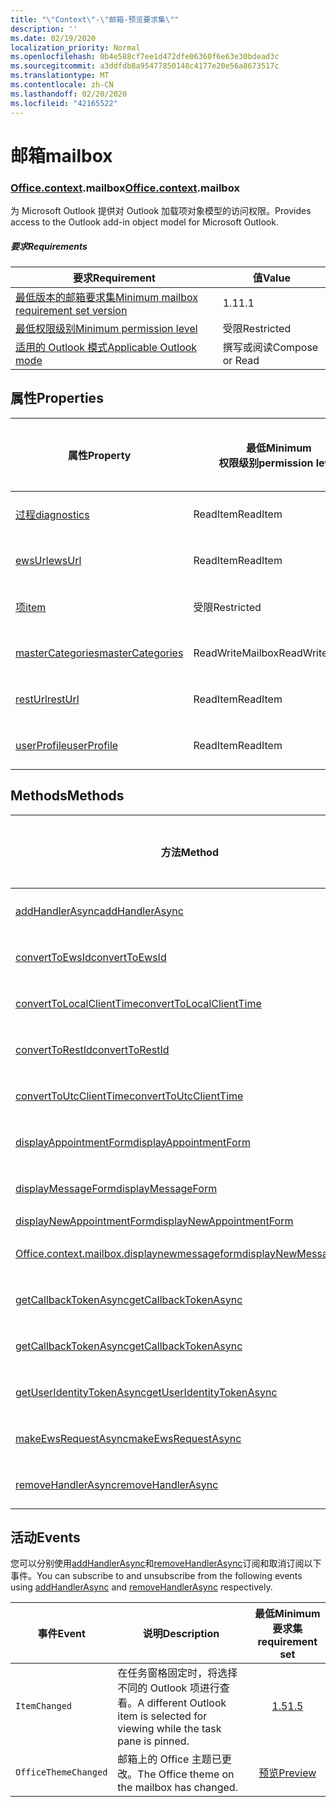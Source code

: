 ```yaml
---
title: "\"Context\"-\"邮箱-预览要求集\""
description: ''
ms.date: 02/19/2020
localization_priority: Normal
ms.openlocfilehash: 0b4e588cf7ee1d472dfe06360f6e63e30bdead3c
ms.sourcegitcommit: a3ddfdb8a95477850148c4177e20e56a8673517c
ms.translationtype: MT
ms.contentlocale: zh-CN
ms.lasthandoff: 02/20/2020
ms.locfileid: "42165522"
---
```

# <a name="mailbox"></a><span data-ttu-id="17f6c-102">邮箱</span><span class="sxs-lookup"><span data-stu-id="17f6c-102">mailbox</span></span>

### <a name="officecontextmailbox"></a><span data-ttu-id="17f6c-103">[Office](office.md)[.context](office.context.md).mailbox</span><span class="sxs-lookup"><span data-stu-id="17f6c-103">[Office](office.md)[.context](office.context.md).mailbox</span></span>

<span data-ttu-id="17f6c-104">为 Microsoft Outlook 提供对 Outlook 加载项对象模型的访问权限。</span><span class="sxs-lookup"><span data-stu-id="17f6c-104">Provides access to the Outlook add-in object model for Microsoft Outlook.</span></span>

##### <a name="requirements"></a><span data-ttu-id="17f6c-105">要求</span><span class="sxs-lookup"><span data-stu-id="17f6c-105">Requirements</span></span>

|<span data-ttu-id="17f6c-106">要求</span><span class="sxs-lookup"><span data-stu-id="17f6c-106">Requirement</span></span>| <span data-ttu-id="17f6c-107">值</span><span class="sxs-lookup"><span data-stu-id="17f6c-107">Value</span></span>|
|---|---|
|[<span data-ttu-id="17f6c-108">最低版本的邮箱要求集</span><span class="sxs-lookup"><span data-stu-id="17f6c-108">Minimum mailbox requirement set version</span></span>](../../requirement-sets/outlook-api-requirement-sets.md)| <span data-ttu-id="17f6c-109">1.1</span><span class="sxs-lookup"><span data-stu-id="17f6c-109">1.1</span></span>|
|[<span data-ttu-id="17f6c-110">最低权限级别</span><span class="sxs-lookup"><span data-stu-id="17f6c-110">Minimum permission level</span></span>](../../../outlook/understanding-outlook-add-in-permissions.md)| <span data-ttu-id="17f6c-111">受限</span><span class="sxs-lookup"><span data-stu-id="17f6c-111">Restricted</span></span>|
|[<span data-ttu-id="17f6c-112">适用的 Outlook 模式</span><span class="sxs-lookup"><span data-stu-id="17f6c-112">Applicable Outlook mode</span></span>](../../../outlook/outlook-add-ins-overview.md#extension-points)| <span data-ttu-id="17f6c-113">撰写或阅读</span><span class="sxs-lookup"><span data-stu-id="17f6c-113">Compose or Read</span></span>|

## <a name="properties"></a><span data-ttu-id="17f6c-114">属性</span><span class="sxs-lookup"><span data-stu-id="17f6c-114">Properties</span></span>

| <span data-ttu-id="17f6c-115">属性</span><span class="sxs-lookup"><span data-stu-id="17f6c-115">Property</span></span> | <span data-ttu-id="17f6c-116">最低</span><span class="sxs-lookup"><span data-stu-id="17f6c-116">Minimum</span></span><br><span data-ttu-id="17f6c-117">权限级别</span><span class="sxs-lookup"><span data-stu-id="17f6c-117">permission level</span></span> | <span data-ttu-id="17f6c-118">型号</span><span class="sxs-lookup"><span data-stu-id="17f6c-118">Modes</span></span> | <span data-ttu-id="17f6c-119">返回类型</span><span class="sxs-lookup"><span data-stu-id="17f6c-119">Return type</span></span> | <span data-ttu-id="17f6c-120">最低</span><span class="sxs-lookup"><span data-stu-id="17f6c-120">Minimum</span></span><br><span data-ttu-id="17f6c-121">要求集</span><span class="sxs-lookup"><span data-stu-id="17f6c-121">requirement set</span></span> |
|---|---|---|---|:---:|
| [<span data-ttu-id="17f6c-122">过程</span><span class="sxs-lookup"><span data-stu-id="17f6c-122">diagnostics</span></span>](/javascript/api/outlook/office.mailbox?view=outlook-js-preview#diagnostics) | <span data-ttu-id="17f6c-123">ReadItem</span><span class="sxs-lookup"><span data-stu-id="17f6c-123">ReadItem</span></span> | <span data-ttu-id="17f6c-124">撰写</span><span class="sxs-lookup"><span data-stu-id="17f6c-124">Compose</span></span><br><span data-ttu-id="17f6c-125">读取</span><span class="sxs-lookup"><span data-stu-id="17f6c-125">Read</span></span> | [<span data-ttu-id="17f6c-126">Diagnostics</span><span class="sxs-lookup"><span data-stu-id="17f6c-126">Diagnostics</span></span>](/javascript/api/outlook/office.diagnostics?view=outlook-js-preview) | [<span data-ttu-id="17f6c-127">1.1</span><span class="sxs-lookup"><span data-stu-id="17f6c-127">1.1</span></span>](../requirement-set-1.1/outlook-requirement-set-1.1.md) |
| [<span data-ttu-id="17f6c-128">ewsUrl</span><span class="sxs-lookup"><span data-stu-id="17f6c-128">ewsUrl</span></span>](/javascript/api/outlook/office.mailbox?view=outlook-js-preview#ewsurl) | <span data-ttu-id="17f6c-129">ReadItem</span><span class="sxs-lookup"><span data-stu-id="17f6c-129">ReadItem</span></span> | <span data-ttu-id="17f6c-130">撰写</span><span class="sxs-lookup"><span data-stu-id="17f6c-130">Compose</span></span><br><span data-ttu-id="17f6c-131">读取</span><span class="sxs-lookup"><span data-stu-id="17f6c-131">Read</span></span> | <span data-ttu-id="17f6c-132">String</span><span class="sxs-lookup"><span data-stu-id="17f6c-132">String</span></span> | [<span data-ttu-id="17f6c-133">1.1</span><span class="sxs-lookup"><span data-stu-id="17f6c-133">1.1</span></span>](../requirement-set-1.1/outlook-requirement-set-1.1.md) |
| [<span data-ttu-id="17f6c-134">项</span><span class="sxs-lookup"><span data-stu-id="17f6c-134">item</span></span>](office.context.mailbox.item.md) | <span data-ttu-id="17f6c-135">受限</span><span class="sxs-lookup"><span data-stu-id="17f6c-135">Restricted</span></span> | <span data-ttu-id="17f6c-136">撰写</span><span class="sxs-lookup"><span data-stu-id="17f6c-136">Compose</span></span><br><span data-ttu-id="17f6c-137">读取</span><span class="sxs-lookup"><span data-stu-id="17f6c-137">Read</span></span> | [<span data-ttu-id="17f6c-138">项</span><span class="sxs-lookup"><span data-stu-id="17f6c-138">Item</span></span>](/javascript/api/outlook/office.item?view=outlook-js-preview) | [<span data-ttu-id="17f6c-139">1.1</span><span class="sxs-lookup"><span data-stu-id="17f6c-139">1.1</span></span>](../requirement-set-1.1/outlook-requirement-set-1.1.md) |
| [<span data-ttu-id="17f6c-140">masterCategories</span><span class="sxs-lookup"><span data-stu-id="17f6c-140">masterCategories</span></span>](/javascript/api/outlook/office.mailbox?view=outlook-js-preview#mastercategories) | <span data-ttu-id="17f6c-141">ReadWriteMailbox</span><span class="sxs-lookup"><span data-stu-id="17f6c-141">ReadWriteMailbox</span></span> | <span data-ttu-id="17f6c-142">撰写</span><span class="sxs-lookup"><span data-stu-id="17f6c-142">Compose</span></span><br><span data-ttu-id="17f6c-143">读取</span><span class="sxs-lookup"><span data-stu-id="17f6c-143">Read</span></span> | [<span data-ttu-id="17f6c-144">MasterCategories</span><span class="sxs-lookup"><span data-stu-id="17f6c-144">MasterCategories</span></span>](/javascript/api/outlook/office.mastercategories?view=outlook-js-preview) | [<span data-ttu-id="17f6c-145">1.8</span><span class="sxs-lookup"><span data-stu-id="17f6c-145">1.8</span></span>](../requirement-set-1.8/outlook-requirement-set-1.8.md) |
| [<span data-ttu-id="17f6c-146">restUrl</span><span class="sxs-lookup"><span data-stu-id="17f6c-146">restUrl</span></span>](/javascript/api/outlook/office.mailbox?view=outlook-js-preview#resturl) | <span data-ttu-id="17f6c-147">ReadItem</span><span class="sxs-lookup"><span data-stu-id="17f6c-147">ReadItem</span></span> | <span data-ttu-id="17f6c-148">撰写</span><span class="sxs-lookup"><span data-stu-id="17f6c-148">Compose</span></span><br><span data-ttu-id="17f6c-149">读取</span><span class="sxs-lookup"><span data-stu-id="17f6c-149">Read</span></span> | <span data-ttu-id="17f6c-150">String</span><span class="sxs-lookup"><span data-stu-id="17f6c-150">String</span></span> | [<span data-ttu-id="17f6c-151">1.5</span><span class="sxs-lookup"><span data-stu-id="17f6c-151">1.5</span></span>](../requirement-set-1.5/outlook-requirement-set-1.5.md) |
| [<span data-ttu-id="17f6c-152">userProfile</span><span class="sxs-lookup"><span data-stu-id="17f6c-152">userProfile</span></span>](/javascript/api/outlook/office.mailbox?view=outlook-js-preview#userprofile) | <span data-ttu-id="17f6c-153">ReadItem</span><span class="sxs-lookup"><span data-stu-id="17f6c-153">ReadItem</span></span> | <span data-ttu-id="17f6c-154">撰写</span><span class="sxs-lookup"><span data-stu-id="17f6c-154">Compose</span></span><br><span data-ttu-id="17f6c-155">读取</span><span class="sxs-lookup"><span data-stu-id="17f6c-155">Read</span></span> | [<span data-ttu-id="17f6c-156">UserProfile</span><span class="sxs-lookup"><span data-stu-id="17f6c-156">UserProfile</span></span>](/javascript/api/outlook/office.userprofile?view=outlook-js-preview) | [<span data-ttu-id="17f6c-157">1.1</span><span class="sxs-lookup"><span data-stu-id="17f6c-157">1.1</span></span>](../requirement-set-1.1/outlook-requirement-set-1.1.md) |

## <a name="methods"></a><span data-ttu-id="17f6c-158">Methods</span><span class="sxs-lookup"><span data-stu-id="17f6c-158">Methods</span></span>

| <span data-ttu-id="17f6c-159">方法</span><span class="sxs-lookup"><span data-stu-id="17f6c-159">Method</span></span> | <span data-ttu-id="17f6c-160">最低</span><span class="sxs-lookup"><span data-stu-id="17f6c-160">Minimum</span></span><br><span data-ttu-id="17f6c-161">权限级别</span><span class="sxs-lookup"><span data-stu-id="17f6c-161">permission level</span></span> | <span data-ttu-id="17f6c-162">型号</span><span class="sxs-lookup"><span data-stu-id="17f6c-162">Modes</span></span> | <span data-ttu-id="17f6c-163">最低</span><span class="sxs-lookup"><span data-stu-id="17f6c-163">Minimum</span></span><br><span data-ttu-id="17f6c-164">要求集</span><span class="sxs-lookup"><span data-stu-id="17f6c-164">requirement set</span></span> |
|---|---|---|:---:|
| [<span data-ttu-id="17f6c-165">addHandlerAsync</span><span class="sxs-lookup"><span data-stu-id="17f6c-165">addHandlerAsync</span></span>](/javascript/api/outlook/office.mailbox?view=outlook-js-preview#addhandlerasync-eventtype--handler--options--callback-) | <span data-ttu-id="17f6c-166">ReadItem</span><span class="sxs-lookup"><span data-stu-id="17f6c-166">ReadItem</span></span> | <span data-ttu-id="17f6c-167">撰写</span><span class="sxs-lookup"><span data-stu-id="17f6c-167">Compose</span></span><br><span data-ttu-id="17f6c-168">读取</span><span class="sxs-lookup"><span data-stu-id="17f6c-168">Read</span></span> | [<span data-ttu-id="17f6c-169">1.5</span><span class="sxs-lookup"><span data-stu-id="17f6c-169">1.5</span></span>](../requirement-set-1.5/outlook-requirement-set-1.5.md) |
| [<span data-ttu-id="17f6c-170">convertToEwsId</span><span class="sxs-lookup"><span data-stu-id="17f6c-170">convertToEwsId</span></span>](/javascript/api/outlook/office.mailbox?view=outlook-js-preview#converttoewsid-itemid--restversion-) | <span data-ttu-id="17f6c-171">受限</span><span class="sxs-lookup"><span data-stu-id="17f6c-171">Restricted</span></span> | <span data-ttu-id="17f6c-172">撰写</span><span class="sxs-lookup"><span data-stu-id="17f6c-172">Compose</span></span><br><span data-ttu-id="17f6c-173">读取</span><span class="sxs-lookup"><span data-stu-id="17f6c-173">Read</span></span> | [<span data-ttu-id="17f6c-174">1.3</span><span class="sxs-lookup"><span data-stu-id="17f6c-174">1.3</span></span>](../requirement-set-1.3/outlook-requirement-set-1.3.md) |
| [<span data-ttu-id="17f6c-175">convertToLocalClientTime</span><span class="sxs-lookup"><span data-stu-id="17f6c-175">convertToLocalClientTime</span></span>](/javascript/api/outlook/office.mailbox?view=outlook-js-preview#converttolocalclienttime-timevalue-) | <span data-ttu-id="17f6c-176">ReadItem</span><span class="sxs-lookup"><span data-stu-id="17f6c-176">ReadItem</span></span> | <span data-ttu-id="17f6c-177">撰写</span><span class="sxs-lookup"><span data-stu-id="17f6c-177">Compose</span></span><br><span data-ttu-id="17f6c-178">读取</span><span class="sxs-lookup"><span data-stu-id="17f6c-178">Read</span></span> | [<span data-ttu-id="17f6c-179">1.1</span><span class="sxs-lookup"><span data-stu-id="17f6c-179">1.1</span></span>](../requirement-set-1.1/outlook-requirement-set-1.1.md) |
| [<span data-ttu-id="17f6c-180">convertToRestId</span><span class="sxs-lookup"><span data-stu-id="17f6c-180">convertToRestId</span></span>](/javascript/api/outlook/office.mailbox?view=outlook-js-preview#converttorestid-itemid--restversion-) | <span data-ttu-id="17f6c-181">受限</span><span class="sxs-lookup"><span data-stu-id="17f6c-181">Restricted</span></span> | <span data-ttu-id="17f6c-182">撰写</span><span class="sxs-lookup"><span data-stu-id="17f6c-182">Compose</span></span><br><span data-ttu-id="17f6c-183">读取</span><span class="sxs-lookup"><span data-stu-id="17f6c-183">Read</span></span> | [<span data-ttu-id="17f6c-184">1.3</span><span class="sxs-lookup"><span data-stu-id="17f6c-184">1.3</span></span>](../requirement-set-1.3/outlook-requirement-set-1.3.md) |
| [<span data-ttu-id="17f6c-185">convertToUtcClientTime</span><span class="sxs-lookup"><span data-stu-id="17f6c-185">convertToUtcClientTime</span></span>](/javascript/api/outlook/office.mailbox?view=outlook-js-preview#converttoutcclienttime-input-) | <span data-ttu-id="17f6c-186">ReadItem</span><span class="sxs-lookup"><span data-stu-id="17f6c-186">ReadItem</span></span> | <span data-ttu-id="17f6c-187">撰写</span><span class="sxs-lookup"><span data-stu-id="17f6c-187">Compose</span></span><br><span data-ttu-id="17f6c-188">读取</span><span class="sxs-lookup"><span data-stu-id="17f6c-188">Read</span></span> | [<span data-ttu-id="17f6c-189">1.1</span><span class="sxs-lookup"><span data-stu-id="17f6c-189">1.1</span></span>](../requirement-set-1.1/outlook-requirement-set-1.1.md) |
| [<span data-ttu-id="17f6c-190">displayAppointmentForm</span><span class="sxs-lookup"><span data-stu-id="17f6c-190">displayAppointmentForm</span></span>](/javascript/api/outlook/office.mailbox?view=outlook-js-preview#displayappointmentform-itemid-) | <span data-ttu-id="17f6c-191">ReadItem</span><span class="sxs-lookup"><span data-stu-id="17f6c-191">ReadItem</span></span> | <span data-ttu-id="17f6c-192">撰写</span><span class="sxs-lookup"><span data-stu-id="17f6c-192">Compose</span></span><br><span data-ttu-id="17f6c-193">读取</span><span class="sxs-lookup"><span data-stu-id="17f6c-193">Read</span></span> | [<span data-ttu-id="17f6c-194">1.1</span><span class="sxs-lookup"><span data-stu-id="17f6c-194">1.1</span></span>](../requirement-set-1.1/outlook-requirement-set-1.1.md) |
| [<span data-ttu-id="17f6c-195">displayMessageForm</span><span class="sxs-lookup"><span data-stu-id="17f6c-195">displayMessageForm</span></span>](/javascript/api/outlook/office.mailbox?view=outlook-js-preview#displaymessageform-itemid-) | <span data-ttu-id="17f6c-196">ReadItem</span><span class="sxs-lookup"><span data-stu-id="17f6c-196">ReadItem</span></span> | <span data-ttu-id="17f6c-197">撰写</span><span class="sxs-lookup"><span data-stu-id="17f6c-197">Compose</span></span><br><span data-ttu-id="17f6c-198">读取</span><span class="sxs-lookup"><span data-stu-id="17f6c-198">Read</span></span> | [<span data-ttu-id="17f6c-199">1.1</span><span class="sxs-lookup"><span data-stu-id="17f6c-199">1.1</span></span>](../requirement-set-1.1/outlook-requirement-set-1.1.md) |
| [<span data-ttu-id="17f6c-200">displayNewAppointmentForm</span><span class="sxs-lookup"><span data-stu-id="17f6c-200">displayNewAppointmentForm</span></span>](/javascript/api/outlook/office.mailbox?view=outlook-js-preview#displaynewappointmentform-parameters-) | <span data-ttu-id="17f6c-201">ReadItem</span><span class="sxs-lookup"><span data-stu-id="17f6c-201">ReadItem</span></span> | <span data-ttu-id="17f6c-202">读取</span><span class="sxs-lookup"><span data-stu-id="17f6c-202">Read</span></span> | [<span data-ttu-id="17f6c-203">1.1</span><span class="sxs-lookup"><span data-stu-id="17f6c-203">1.1</span></span>](../requirement-set-1.1/outlook-requirement-set-1.1.md) |
| [<span data-ttu-id="17f6c-204">Office.context.mailbox.displaynewmessageform</span><span class="sxs-lookup"><span data-stu-id="17f6c-204">displayNewMessageForm</span></span>](/javascript/api/outlook/office.mailbox?view=outlook-js-preview#displaynewmessageform-parameters-) | <span data-ttu-id="17f6c-205">ReadItem</span><span class="sxs-lookup"><span data-stu-id="17f6c-205">ReadItem</span></span> | <span data-ttu-id="17f6c-206">撰写</span><span class="sxs-lookup"><span data-stu-id="17f6c-206">Compose</span></span><br><span data-ttu-id="17f6c-207">读取</span><span class="sxs-lookup"><span data-stu-id="17f6c-207">Read</span></span> | [<span data-ttu-id="17f6c-208">1.6</span><span class="sxs-lookup"><span data-stu-id="17f6c-208">1.6</span></span>](../requirement-set-1.6/outlook-requirement-set-1.6.md) |
| [<span data-ttu-id="17f6c-209">getCallbackTokenAsync</span><span class="sxs-lookup"><span data-stu-id="17f6c-209">getCallbackTokenAsync</span></span>](/javascript/api/outlook/office.mailbox?view=outlook-js-preview#getcallbacktokenasync-options--callback-) | <span data-ttu-id="17f6c-210">ReadItem</span><span class="sxs-lookup"><span data-stu-id="17f6c-210">ReadItem</span></span> | <span data-ttu-id="17f6c-211">撰写</span><span class="sxs-lookup"><span data-stu-id="17f6c-211">Compose</span></span><br><span data-ttu-id="17f6c-212">读取</span><span class="sxs-lookup"><span data-stu-id="17f6c-212">Read</span></span> | [<span data-ttu-id="17f6c-213">1.5</span><span class="sxs-lookup"><span data-stu-id="17f6c-213">1.5</span></span>](../requirement-set-1.5/outlook-requirement-set-1.5.md) |
| [<span data-ttu-id="17f6c-214">getCallbackTokenAsync</span><span class="sxs-lookup"><span data-stu-id="17f6c-214">getCallbackTokenAsync</span></span>](/javascript/api/outlook/office.mailbox?view=outlook-js-preview#getcallbacktokenasync-callback--usercontext-) | <span data-ttu-id="17f6c-215">ReadItem</span><span class="sxs-lookup"><span data-stu-id="17f6c-215">ReadItem</span></span> | <span data-ttu-id="17f6c-216">撰写</span><span class="sxs-lookup"><span data-stu-id="17f6c-216">Compose</span></span><br><span data-ttu-id="17f6c-217">读取</span><span class="sxs-lookup"><span data-stu-id="17f6c-217">Read</span></span> | [<span data-ttu-id="17f6c-218">1.3</span><span class="sxs-lookup"><span data-stu-id="17f6c-218">1.3</span></span>](../requirement-set-1.3/outlook-requirement-set-1.3.md)<br>[<span data-ttu-id="17f6c-219">1.1</span><span class="sxs-lookup"><span data-stu-id="17f6c-219">1.1</span></span>](../requirement-set-1.1/outlook-requirement-set-1.1.md) |
| [<span data-ttu-id="17f6c-220">getUserIdentityTokenAsync</span><span class="sxs-lookup"><span data-stu-id="17f6c-220">getUserIdentityTokenAsync</span></span>](/javascript/api/outlook/office.mailbox?view=outlook-js-preview#getuseridentitytokenasync-callback--usercontext-) | <span data-ttu-id="17f6c-221">ReadItem</span><span class="sxs-lookup"><span data-stu-id="17f6c-221">ReadItem</span></span> | <span data-ttu-id="17f6c-222">撰写</span><span class="sxs-lookup"><span data-stu-id="17f6c-222">Compose</span></span><br><span data-ttu-id="17f6c-223">读取</span><span class="sxs-lookup"><span data-stu-id="17f6c-223">Read</span></span> | [<span data-ttu-id="17f6c-224">1.1</span><span class="sxs-lookup"><span data-stu-id="17f6c-224">1.1</span></span>](../requirement-set-1.1/outlook-requirement-set-1.1.md) |
| [<span data-ttu-id="17f6c-225">makeEwsRequestAsync</span><span class="sxs-lookup"><span data-stu-id="17f6c-225">makeEwsRequestAsync</span></span>](/javascript/api/outlook/office.mailbox?view=outlook-js-preview#makeewsrequestasync-data--callback--usercontext-) | <span data-ttu-id="17f6c-226">ReadWriteMailbox</span><span class="sxs-lookup"><span data-stu-id="17f6c-226">ReadWriteMailbox</span></span> | <span data-ttu-id="17f6c-227">撰写</span><span class="sxs-lookup"><span data-stu-id="17f6c-227">Compose</span></span><br><span data-ttu-id="17f6c-228">读取</span><span class="sxs-lookup"><span data-stu-id="17f6c-228">Read</span></span> | [<span data-ttu-id="17f6c-229">1.1</span><span class="sxs-lookup"><span data-stu-id="17f6c-229">1.1</span></span>](../requirement-set-1.1/outlook-requirement-set-1.1.md) |
| [<span data-ttu-id="17f6c-230">removeHandlerAsync</span><span class="sxs-lookup"><span data-stu-id="17f6c-230">removeHandlerAsync</span></span>](/javascript/api/outlook/office.mailbox?view=outlook-js-preview#removehandlerasync-eventtype--options--callback-) | <span data-ttu-id="17f6c-231">ReadItem</span><span class="sxs-lookup"><span data-stu-id="17f6c-231">ReadItem</span></span> | <span data-ttu-id="17f6c-232">撰写</span><span class="sxs-lookup"><span data-stu-id="17f6c-232">Compose</span></span><br><span data-ttu-id="17f6c-233">读取</span><span class="sxs-lookup"><span data-stu-id="17f6c-233">Read</span></span> | [<span data-ttu-id="17f6c-234">1.5</span><span class="sxs-lookup"><span data-stu-id="17f6c-234">1.5</span></span>](../requirement-set-1.5/outlook-requirement-set-1.5.md) |

## <a name="events"></a><span data-ttu-id="17f6c-235">活动</span><span class="sxs-lookup"><span data-stu-id="17f6c-235">Events</span></span>

<span data-ttu-id="17f6c-236">您可以分别使用[addHandlerAsync](/javascript/api/outlook/office.mailbox?view=outlook-js-preview#addhandlerasync-eventtype--handler--options--callback-)和[removeHandlerAsync](/javascript/api/outlook/office.mailbox?view=outlook-js-preview#removehandlerasync-eventtype--options--callback-)订阅和取消订阅以下事件。</span><span class="sxs-lookup"><span data-stu-id="17f6c-236">You can subscribe to and unsubscribe from the following events using [addHandlerAsync](/javascript/api/outlook/office.mailbox?view=outlook-js-preview#addhandlerasync-eventtype--handler--options--callback-) and [removeHandlerAsync](/javascript/api/outlook/office.mailbox?view=outlook-js-preview#removehandlerasync-eventtype--options--callback-) respectively.</span></span>

| <span data-ttu-id="17f6c-237">事件</span><span class="sxs-lookup"><span data-stu-id="17f6c-237">Event</span></span> | <span data-ttu-id="17f6c-238">说明</span><span class="sxs-lookup"><span data-stu-id="17f6c-238">Description</span></span> | <span data-ttu-id="17f6c-239">最低</span><span class="sxs-lookup"><span data-stu-id="17f6c-239">Minimum</span></span><br><span data-ttu-id="17f6c-240">要求集</span><span class="sxs-lookup"><span data-stu-id="17f6c-240">requirement set</span></span> |
|---|---|:---:|
|`ItemChanged`| <span data-ttu-id="17f6c-241">在任务窗格固定时，将选择不同的 Outlook 项进行查看。</span><span class="sxs-lookup"><span data-stu-id="17f6c-241">A different Outlook item is selected for viewing while the task pane is pinned.</span></span> | [<span data-ttu-id="17f6c-242">1.5</span><span class="sxs-lookup"><span data-stu-id="17f6c-242">1.5</span></span>](../requirement-set-1.5/outlook-requirement-set-1.5.md) |
|`OfficeThemeChanged`| <span data-ttu-id="17f6c-243">邮箱上的 Office 主题已更改。</span><span class="sxs-lookup"><span data-stu-id="17f6c-243">The Office theme on the mailbox has changed.</span></span> | [<span data-ttu-id="17f6c-244">预览</span><span class="sxs-lookup"><span data-stu-id="17f6c-244">Preview</span></span>](../preview-requirement-set/outlook-requirement-set-preview.md) |

